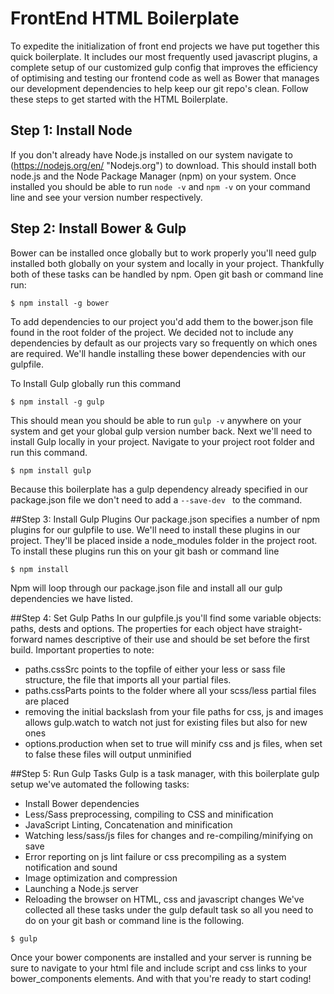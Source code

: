 # FrontEnd HTML Boilerplate
To expedite the initialization of front end projects we have put together this quick boilerplate. It includes our most frequently used javascript plugins, a complete setup of our customized gulp config that improves the efficiency of optimising and testing our frontend code as well as Bower that manages our development dependencies to help keep our git repo's clean. Follow these steps to get started with the HTML Boilerplate.

## Step 1: Install Node
If you don't already have Node.js installed on our system navigate to (https://nodejs.org/en/ "Nodejs.org") to download. This should install both node.js and the Node Package Manager (npm) on your system. Once installed you should be able to run ```node -v``` and ```npm -v``` on your command line and see your version number respectively.

## Step 2: Install Bower & Gulp
Bower can be installed once globally but to work properly you'll need gulp installed both globally on your system and locally in your project. Thankfully both of these tasks can be handled by npm. Open git bash or command line run:
```
$ npm install -g bower
```
To add dependencies to our project you'd add them to the bower.json file found in the root folder of the project. We decided not to include any dependencies by default as our projects vary so frequently on which ones are required. We'll handle installing these bower dependencies with our gulpfile.

To Install Gulp globally run this command
```
$ npm install -g gulp
```
This should mean you should be able to run ```gulp -v``` anywhere on your system and get your global gulp version number back. Next we'll need to install Gulp locally in your project. Navigate to your project root folder and run this command.
```
$ npm install gulp
```
Because this boilerplate has a gulp dependency already specified in our package.json file we don't need to add a ```--save-dev ``` to the command.

##Step 3: Install Gulp Plugins
Our package.json specifies a number of npm plugins for our gulpfile to use. We'll need to install these plugins in our project. They'll be placed inside a node_modules folder in the project root. To install these plugins run this on your git bash or command line
```
$ npm install
```
Npm will loop through our package.json file and install all our gulp dependencies we have listed.

##Step 4: Set Gulp Paths
In our gulpfile.js you'll find some variable objects: paths, dests and options. The properties for each object have straight-forward names descriptive of their use and should be set before the first build. Important properties to note:
- paths.cssSrc points to the topfile of either your less or sass file structure, the file that imports all your partial files.
- paths.cssParts points to the folder where all your scss/less partial files are placed
- removing the initial backslash from your file paths for css, js and images allows gulp.watch to watch not just for existing files but also for new ones
- options.production when set to true will minify css and js files, when set to false these files will output unminified

##Step 5: Run Gulp Tasks
Gulp is a task manager, with this boilerplate gulp setup we've automated the following tasks:
- Install Bower dependencies
- Less/Sass preprocessing, compiling to CSS and minification
- JavaScript Linting, Concatenation and minification
- Watching less/sass/js files for changes and re-compiling/minifying on save
- Error reporting on js lint failure or css precompiling as a system notification and sound
- Image optimization and compression
- Launching a Node.js server
- Reloading the browser on HTML, css and javascript changes
We've collected all these tasks under the gulp default task so all you need to do on your git bash or command line is the following.
```
$ gulp
```
Once your bower components are installed and your server is running be sure to navigate to your html file and include script and css links to your bower_components elements. And with that you're ready to start coding!